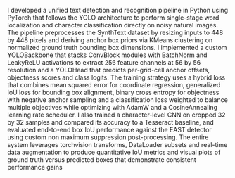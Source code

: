 I developed a unified text detection and recognition pipeline in Python using PyTorch that follows the YOLO architecture to perform single-stage word localization and character classification directly on noisy natural images. The pipeline preprocesses the SynthText dataset 
by resizing inputs to 448 by 448 pixels and deriving anchor box priors via KMeans clustering on normalized ground truth bounding box dimensions. I implemented a custom YOLOBackbone that stacks ConvBlock modules with BatchNorm and LeakyReLU activations to extract 256 feature 
channels at 56 by 56 resolution and a YOLOHead that predicts per-grid-cell anchor offsets, objectness scores and class logits. The training strategy uses a hybrid loss that combines mean squared error for coordinate regression, generalized IoU loss for bounding box alignment, 
binary cross entropy for objectness with negative anchor sampling and a classification loss weighted to balance multiple objectives while optimizing with AdamW and a CosineAnnealing learning rate scheduler. I also trained a character-level CNN on cropped 32 by 32 samples and 
compared its accuracy to a Tesseract baseline, and evaluated end-to-end box IoU performance against the EAST detector using custom non maximum suppression post-processing. The entire system leverages torchvision transforms, DataLoader subsets and real-time data augmentation 
to produce quantitative IoU metrics and visual plots of ground truth versus predicted boxes that demonstrate consistent performance gains
